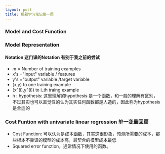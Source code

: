 ```yaml
---
layout: post
title: 机器学习笔记第一周
---
```


### Model and Cost Function

### Model Representation

#### Notation 这门课的Notation 有别于我之前的尝试
- m = Number of training examples
- x's ="input" variable / features
- y's ="output" variable /target variable
- (x,y)  to one training example
- (x^(i),y^(i)) to i_th traing example 
- h : hypothesis: 这里理解的hypothesis 是一个函数，和一般的理解有区别，不过其实也可以直觉性的认为其实任何函数都是人造的，因此称为hypothesis是合适的

### Cost Funtion with univariate linear regression 单一变量回顾
- Cost Function: 可以认为是成本函数，其实这很形象，预测所需要的成本，那些根本不靠谱的模型的成本高，最契合的模型成本最低
- Squared error function，通常情况下使用的函数。

